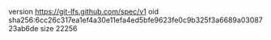 version https://git-lfs.github.com/spec/v1
oid sha256:6cc26c317ea1ef4a30e11efa4ed5bfe9623fe0c9b325f3a6689a0308723ab6de
size 22256
